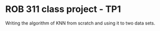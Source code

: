 # ROB 311 class project - TP1

Writing the algorithm of KNN from scratch and using it to two data sets.

